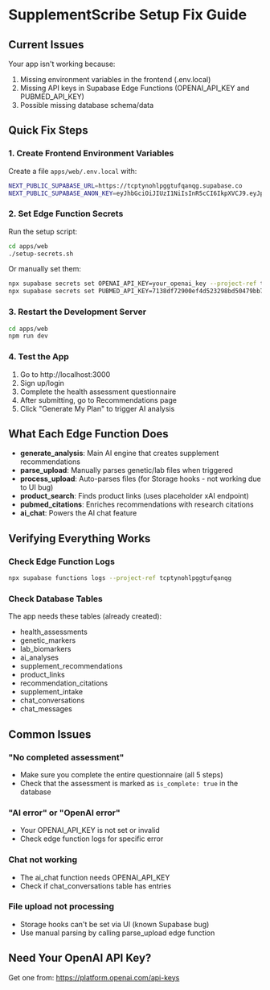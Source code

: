 # SupplementScribe Setup Fix Guide

## Current Issues
Your app isn't working because:
1. Missing environment variables in the frontend (.env.local)
2. Missing API keys in Supabase Edge Functions (OPENAI_API_KEY and PUBMED_API_KEY)
3. Possible missing database schema/data

## Quick Fix Steps

### 1. Create Frontend Environment Variables
Create a file `apps/web/.env.local` with:
```bash
NEXT_PUBLIC_SUPABASE_URL=https://tcptynohlpggtufqanqg.supabase.co
NEXT_PUBLIC_SUPABASE_ANON_KEY=eyJhbGciOiJIUzI1NiIsInR5cCI6IkpXVCJ9.eyJpc3MiOiJzdXBhYmFzZSIsInJlZiI6InRjcHR5bm9obHBnZ3R1ZnFhbnFnIiwicm9sZSI6ImFub24iLCJpYXQiOjE3NDgxOTgyMDUsImV4cCI6MjA2Mzc3NDIwNX0.q9MsmKQAoIUUtyFNE86U9mBupzBboDJO6T1oChtV2E0
```

### 2. Set Edge Function Secrets
Run the setup script:
```bash
cd apps/web
./setup-secrets.sh
```

Or manually set them:
```bash
npx supabase secrets set OPENAI_API_KEY=your_openai_key --project-ref tcptynohlpggtufqanqg
npx supabase secrets set PUBMED_API_KEY=7138df72900ef4d523298bd50479bb7f1908 --project-ref tcptynohlpggtufqanqg
```

### 3. Restart the Development Server
```bash
cd apps/web
npm run dev
```

### 4. Test the App
1. Go to http://localhost:3000
2. Sign up/login
3. Complete the health assessment questionnaire
4. After submitting, go to Recommendations page
5. Click "Generate My Plan" to trigger AI analysis

## What Each Edge Function Does

- **generate_analysis**: Main AI engine that creates supplement recommendations
- **parse_upload**: Manually parses genetic/lab files when triggered
- **process_upload**: Auto-parses files (for Storage hooks - not working due to UI bug)
- **product_search**: Finds product links (uses placeholder xAI endpoint)
- **pubmed_citations**: Enriches recommendations with research citations
- **ai_chat**: Powers the AI chat feature

## Verifying Everything Works

### Check Edge Function Logs
```bash
npx supabase functions logs --project-ref tcptynohlpggtufqanqg
```

### Check Database Tables
The app needs these tables (already created):
- health_assessments
- genetic_markers
- lab_biomarkers
- ai_analyses
- supplement_recommendations
- product_links
- recommendation_citations
- supplement_intake
- chat_conversations
- chat_messages

## Common Issues

### "No completed assessment"
- Make sure you complete the entire questionnaire (all 5 steps)
- Check that the assessment is marked as `is_complete: true` in the database

### "AI error" or "OpenAI error"
- Your OPENAI_API_KEY is not set or invalid
- Check edge function logs for specific error

### Chat not working
- The ai_chat function needs OPENAI_API_KEY
- Check if chat_conversations table has entries

### File upload not processing
- Storage hooks can't be set via UI (known Supabase bug)
- Use manual parsing by calling parse_upload edge function

## Need Your OpenAI API Key?
Get one from: https://platform.openai.com/api-keys 